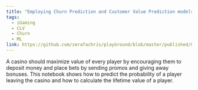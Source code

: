 ```yaml
---
title: "Employing Churn Prediction and Customer Value Prediction models to increase sales for an online Casino"
tags:
  - iGaming
  - CLV
  - Churn
  - ML
link: https://github.com/zerafachris/playGround/blob/master/published/ChurnPrediction_CLTV/readme.md
---
```


 A casino should maximize value of every player by encouraging them to deposit money and place bets by sending promos and giving away bonuses. This notebook shows how to predict the probability of a player leaving the casino and how to calculate the lifetime value of a player.